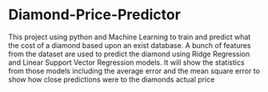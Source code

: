 # Diamond-Price-Predictor

This project using python and Machine Learning to train and predict what the cost of a diamond based upon an exist database.
A bunch of features from the dataset are used to predict the diamond using Ridge Regression and Linear Support Vector Regression models.
It will show the statistics from those models including the average error and the mean square error to show how close predictions were to the diamonds actual price

